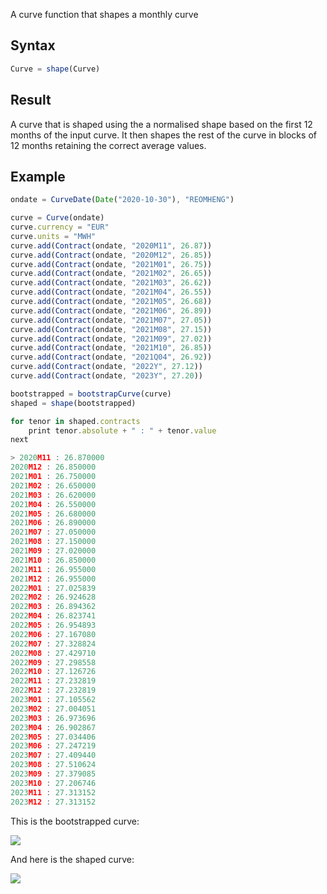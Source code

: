 A curve function that shapes a monthly curve

## Syntax
```js
Curve = shape(Curve)
```
## Result

A curve that is shaped using the a normalised shape based on the first 12 months of the input curve. It then shapes the rest of the curve in blocks of 12 months retaining the correct average values.

## Example
```js
ondate = CurveDate(Date("2020-10-30"), "REOMHENG")

curve = Curve(ondate)
curve.currency = "EUR"
curve.units = "MWH"
curve.add(Contract(ondate, "2020M11", 26.87))
curve.add(Contract(ondate, "2020M12", 26.85))
curve.add(Contract(ondate, "2021M01", 26.75))
curve.add(Contract(ondate, "2021M02", 26.65))
curve.add(Contract(ondate, "2021M03", 26.62))
curve.add(Contract(ondate, "2021M04", 26.55))
curve.add(Contract(ondate, "2021M05", 26.68))
curve.add(Contract(ondate, "2021M06", 26.89))
curve.add(Contract(ondate, "2021M07", 27.05))
curve.add(Contract(ondate, "2021M08", 27.15))
curve.add(Contract(ondate, "2021M09", 27.02))
curve.add(Contract(ondate, "2021M10", 26.85))
curve.add(Contract(ondate, "2021Q04", 26.92))
curve.add(Contract(ondate, "2022Y", 27.12))
curve.add(Contract(ondate, "2023Y", 27.20))

bootstrapped = bootstrapCurve(curve)
shaped = shape(bootstrapped)

for tenor in shaped.contracts
    print tenor.absolute + " : " + tenor.value
next

> 2020M11 : 26.870000
2020M12 : 26.850000
2021M01 : 26.750000
2021M02 : 26.650000
2021M03 : 26.620000
2021M04 : 26.550000
2021M05 : 26.680000
2021M06 : 26.890000
2021M07 : 27.050000
2021M08 : 27.150000
2021M09 : 27.020000
2021M10 : 26.850000
2021M11 : 26.955000
2021M12 : 26.955000
2022M01 : 27.025839
2022M02 : 26.924628
2022M03 : 26.894362
2022M04 : 26.823741
2022M05 : 26.954893
2022M06 : 27.167080
2022M07 : 27.328824
2022M08 : 27.429710
2022M09 : 27.298558
2022M10 : 27.126726
2022M11 : 27.232819
2022M12 : 27.232819
2023M01 : 27.105562
2023M02 : 27.004051
2023M03 : 26.973696
2023M04 : 26.902867
2023M05 : 27.034406
2023M06 : 27.247219
2023M07 : 27.409440
2023M08 : 27.510624
2023M09 : 27.379085
2023M10 : 27.206746
2023M11 : 27.313152
2023M12 : 27.313152
```
This is the bootstrapped curve:

![](/attachments/322994408/322994423.png)

And here is the shaped curve:

![](/attachments/322994408/323027157.png)

